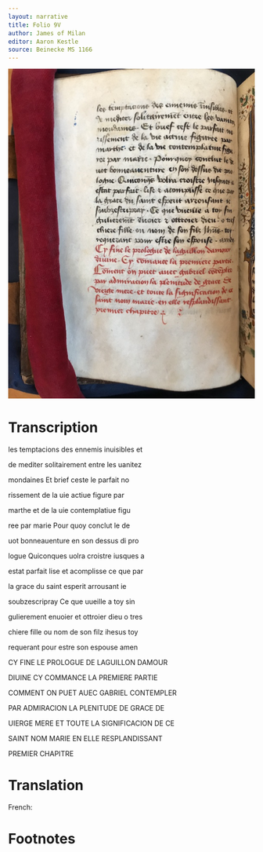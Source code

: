 ```yaml
---
layout: narrative
title: Folio 9V
author: James of Milan
editor: Aaron Kestle
source: Beinecke MS 1166
---
```


![Beinecke MS 1166 Folio 9V](https://raw.githubusercontent.com/oldfrenchtexts/L-aiguillon-d-amour-divine/master/assets/9V.jpg)

# Transcription

les temptacions des ennemis inuisibles et

de mediter solitairement entre les uanitez

mondaines Et brief ceste le parfait no

rissement de la uie actiue figure par

marthe et de la uie contemplatiue figu

ree par marie Pour quoy conclut le de

uot bonneauenture en son dessus di pro

logue Quiconques uolra croistre iusques a

estat parfait lise et acomplisse ce que par

la grace du saint esperit arrousant ie

soubzescripray Ce que uueille a toy sin

gulierement enuoier et ottroier dieu o tres

chiere fille ou nom de son filz ihesus toy

requerant pour estre son espouse amen

CY FINE LE PROLOGUE DE LAGUILLON DAMOUR 

DIUINE CY COMMANCE LA PREMIERE PARTIE

COMMENT ON PUET AUEC GABRIEL CONTEMPLER

PAR ADMIRACION LA PLENITUDE DE GRACE DE

UIERGE MERE ET TOUTE LA SIGNIFICACION DE CE

SAINT NOM MARIE EN ELLE RESPLANDISSANT

PREMIER CHAPITRE

# Translation

French: 

# Footnotes

